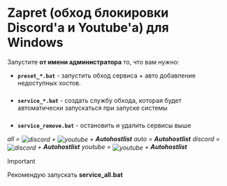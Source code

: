 # Zapret (обход блокировки Discord'а и Youtube'а) для Windows


Запустите **от имени администратора** то, что вам нужно:
- **`preset_*.bat`** - запустить обход сервиса + авто добавление недоступных хостов.
###
- **`service_*.bat`** - создать службу обхода, которая будет автоматически запускаться при запуске системы
###
- **`service_remove.bat`** - остановить и удалить сервисы выше


*all = <img src="https://cdn-icons-png.flaticon.com/16/906/906361.png" alt="discord" style="vertical-align: middle;"/> + <img src="https://cdn-icons-png.flaticon.com/16/3670/3670147.png" alt="youtube" style="vertical-align: middle;"/> + **Autohostlist**
auto = **Autohostlist**
discord = <img src="https://cdn-icons-png.flaticon.com/16/906/906361.png" alt="discord" style="vertical-align: middle;"/> + **Autohostlist**
youtube = <img src="https://cdn-icons-png.flaticon.com/16/3670/3670147.png" alt="youtube" style="vertical-align: middle;"/> + **Autohostlist***

> [!IMPORTANT]  
Рекомендую запускать **service_all.bat**